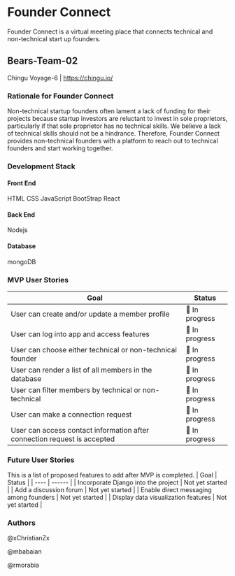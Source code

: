 # Founder Connect
Founder Connect is a virtual meeting place that connects technical and non-technical start up founders. 

## Bears-Team-02
Chingu Voyage-6 | https://chingu.io/

### Rationale for Founder Connect
Non-technical startup founders often lament a lack of funding for their projects because startup investors are reluctant to invest in sole proprietors, particularly if that sole proprietor has no technical skills. We believe a lack of technical skills should not be a hindrance. Therefore, Founder Connect provides non-technical founders with a platform to reach out to technical founders and start working together. 

### Development Stack
#### Front End
HTML
CSS
JavaScript
BootStrap
React

#### Back End
Nodejs

#### Database
mongoDB

### MVP User Stories
| Goal | Status |
| -----| ------ |
| User can create and/or update a member profile | 🚧 In progress |
| User can log into app and access features | 🚧 In progress |
| User can choose either technical or non-technical founder | 🚧 In progress |
| User can render a list of all members in the database | 🚧 In progress |
| User can filter members by technical or non-technical | 🚧 In progress |
| User can make a connection request | 🚧 In progress |
| User can access contact information after connection request is accepted | 🚧 In progress |

### Future User Stories
This is a list of proposed features to add after MVP is completed.
| Goal | Status |
| ---- | ------ |
| Incorporate Django into the project | Not yet started |
| Add a discussion forum | Not yet started |
| Enable direct messaging among founders | Not yet started |
| Display data visualization features | Not yet started |

### Authors
@xChristianZx

@mbabaian

@rmorabia

